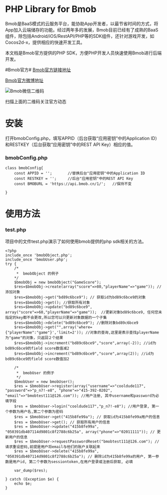 PHP Library for Bmob
================

Bmob是BaaS模式的云服务平台，能协助App开发者，以最节省时间的方式，将App加入云端储存的功能。经过两年多的发展，Bmob目前已经有了成熟的BaaS组件，除包括Android/iOS/RestAPI/PHP等的SDK组件，还针对游戏开发，如Cocos2d-x，提供相应的快速开发工具。

本文档是Bmob官方提供的PHP SDK，方便PHP开发人员快速使用Bmob进行后端开发。

#Bmob官方#
[Bmob官方链接地址](http://www.bmob.cn "Bmob官方链接地址") 

[Bmob官方微博地址](http://weibo.com/bmob/ "Bmob官方微博地址") 


![Bmob微信二维码](http://static.bmob.cn/new/images/ewm.jpg)

扫描上面的二维码关注官方动态


安装
=========================

打开bmobConfig.php，填写APPID（后台获取“应用密钥”中的Application ID）和RESTKEY（后台获取“应用密钥”中的REST API Key）相应的值。


### bmobConfig.php ###


    class bmobConfig{
		const APPID = '';       //替换后台"应用密钥"中的Application ID
		const RESTKEY = '';     //后台"应用密钥"中的REST API Key
		const BMOBURL = 'https://api.bmob.cn/1/';   //保持不变

    }


使用方法
=========================

### test.php ###

项目中的文件test.php演示了如何使用bmob提供的php sdk相关的方法。

    <?php
    include_once 'bmobObject.php';
    include_once 'bmobUser.php';
    try {
		/*
		 *  bmobObject 的例子
	 	*/	
		$bmobObj = new bmobObject("GameScore");
		$res=$bmobObj->create(array("score"=>80,"playerName"=>"game")); //添加对象
		$res=$bmobObj->get("bd89c6bce9"); // 获取id为bd89c6bce9的对象
		$res=$bmobObj->get(); //获取所有对象
		$res=$bmobObj->update("bd89c6bce9", array("score"=>60,"playerName"=>"game"));  //更新对象bd89c6bce9, 任何您未指定的key都不会更改,所以您可以只更新对象数据的一个子集
		$res=$bmobObj->delete("bd89c6bce9"); //删除对象bd89c6bce9
		$res=$bmobObj->get("",array('where={"playerName":"game"}','limit=2')); //对象的查询,这里是表示查找playerName为"game"的对象，只返回２个结果
		$res=$bmobObj->increment("bd89c6bce9","score",array(-2)); //id为bd89c6bce9的field score数值减2
		$res=$bmobObj->increment("bd89c6bce9","score",array(2)); //id为bd89c6bce9的field score数值加2
	
		/*
		 *  bmobUser 的例子
		 */	
		$bmobUser = new bmobUser();
		$res = $bmobUser->register(array("username"=>"cooldude117", "password"=>"p_n7!-e8", "phone"=>"415-392-0202", "email"=>"bmobtest111@126.com")); //用户注册, 其中username和password为必填字段
		$res = $bmobUser->login("cooldude117","p_n7!-e8"); //用户登录, 第一个参数为用户名,第二个参数为密码
		$res = $bmobUser->get("415b8fe99a"); // 获取id为415b8fe99a用户的信息
		$res = $bmobUser->get(); // 获取所有用户的信息
		$res = $bmobUser->update("415b8fe99a", "050391db407114d9801c8f2788c6b25a", array("phone"=>"02011111")); // 更新用户的信息
		$res = $bmobUser->requestPasswordReset("bmobtest111@126.com"); // 请求重设密码,前提是用户将email与他们的账户关联起来
		$res = $bmobUser->delete("415b8fe99a", "050391db407114d9801c8f2788c6b25a"); // 删除id为415b8fe99a的用户, 第一参数是用户id, 第二个参数为sessiontoken,在用户登录或注册后获取, 必填
	
		var_dump($res);

    } catch (Exception $e) {
		echo $e;
    }

